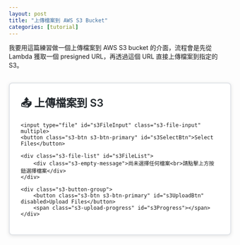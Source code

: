 ```yaml
---
layout: post
title: "上傳檔案到 AWS S3 Bucket"
categories: [tutorial]
---
```


我要用這篇練習做一個上傳檔案到 AWS S3 bucket 的介面，流程會是先從 Lambda 獲取一個 presigned URL，再透過這個 URL 直接上傳檔案到指定的 S3。

<style>
    /* === S3 Upload 色彩變數 === */
    html {
        @media (prefers-color-scheme: light) {
            &:not([data-mode]),
            &[data-mode='light'] {
                --s3-bg-primary: #ffffff;
                --s3-bg-secondary: #f6f8fa;
                --s3-border-color: #e1e4e8;
                --s3-text-primary: #24292e;
                --s3-text-secondary: #586069;
                --s3-text-muted: #6a737d;
                --s3-shadow: rgba(0,0,0,0.1);
                --s3-hover-shadow: rgba(3,102,214,0.1);
                --s3-btn-primary: #0366d6;
                --s3-btn-primary-hover: #0256c7;
                --s3-item-hover: rgba(3,102,214,0.05);
            }
            &[data-mode='dark'] {
                --s3-bg-primary: #1e1e1e;
                --s3-bg-secondary: #2d2d2d;
                --s3-border-color: #3d3d3d;
                --s3-text-primary: #e4e4e4;
                --s3-text-secondary: #b4b4b4;
                --s3-text-muted: #8c8c8c;
                --s3-shadow: rgba(0,0,0,0.3);
                --s3-hover-shadow: rgba(31,111,235,0.3);
                --s3-btn-primary: #1f6feb;
                --s3-btn-primary-hover: #1a5ccc;
                --s3-item-hover: rgba(31,111,235,0.1);
            }
        }

        @media (prefers-color-scheme: dark) {
            &:not([data-mode]),
            &[data-mode='dark'] {
                --s3-bg-primary: #1e1e1e;
                --s3-bg-secondary: #2d2d2d;
                --s3-border-color: #3d3d3d;
                --s3-text-primary: #e4e4e4;
                --s3-text-secondary: #b4b4b4;
                --s3-text-muted: #8c8c8c;
                --s3-shadow: rgba(0,0,0,0.3);
                --s3-hover-shadow: rgba(31,111,235,0.3);
                --s3-btn-primary: #1f6feb;
                --s3-btn-primary-hover: #1a5ccc;
                --s3-item-hover: rgba(31,111,235,0.1);
            }
            &[data-mode='light'] {
                --s3-bg-primary: #ffffff;
                --s3-bg-secondary: #f6f8fa;
                --s3-border-color: #e1e4e8;
                --s3-text-primary: #24292e;
                --s3-text-secondary: #586069;
                --s3-text-muted: #6a737d;
                --s3-shadow: rgba(0,0,0,0.1);
                --s3-hover-shadow: rgba(3,102,214,0.1);
                --s3-btn-primary: #0366d6;
                --s3-btn-primary-hover: #0256c7;
                --s3-item-hover: rgba(3,102,214,0.05);
            }
        }
    }

    /* === S3 Upload 元件樣式 === */
    .s3-upload-container {
        max-width: 600px;
        margin: 30px auto;
        padding: 25px;
        border: 2px solid var(--s3-border-color) !important;
        border-radius: 8px;
        background-color: var(--s3-bg-primary) !important;
        box-shadow: 0 2px 8px var(--s3-shadow);
        transition: all 0.3s ease;
    }
    
    .s3-upload-title {
        margin: 0 0 20px 0;
        font-size: 24px;
        font-weight: 600;
        color: var(--s3-text-primary) !important;
    }
    
    .s3-btn {
        padding: 10px 24px;
        border: none;
        border-radius: 6px;
        cursor: pointer;
        font-size: 14px;
        font-weight: 500;
        transition: all 0.2s ease;
        outline: none;
    }
    
    .s3-btn-primary {
        background-color: var(--s3-btn-primary) !important;
        color: white !important;
    }
    
    .s3-btn-primary:hover:not(:disabled) {
        background-color: var(--s3-btn-primary-hover) !important;
        transform: translateY(-1px);
        box-shadow: 0 4px 8px var(--s3-hover-shadow);
    }
    
    .s3-btn-success {
        background-color: #28a745 !important;
        color: white !important;
    }
    
    .s3-btn-danger {
        background-color: #dc3545 !important;
        color: white !important;
    }
    
    .s3-btn:disabled {
        opacity: 0.5;
        cursor: not-allowed;
        transform: none;
    }
    
    .s3-btn:active:not(:disabled) {
        transform: translateY(0);
    }
    
    .s3-file-list {
        margin: 20px 0;
        padding: 15px;
        background-color: var(--s3-bg-secondary) !important;
        border-radius: 6px;
        min-height: 80px;
        max-height: 400px;
        overflow-y: auto;
        transition: background-color 0.2s ease;
    }
    
    .s3-file-item {
        padding: 10px 14px;
        margin: 6px 0;
        background-color: var(--s3-bg-primary) !important;
        border: 1px solid var(--s3-border-color) !important;
        border-radius: 6px;
        display: flex;
        justify-content: space-between;
        align-items: center;
        transition: all 0.2s ease;
    }
    
    .s3-file-item:hover {
        border-color: var(--s3-btn-primary) !important;
        background-color: var(--s3-item-hover) !important;
        box-shadow: 0 2px 4px var(--s3-hover-shadow);
    }
    
    .s3-file-name {
        flex-grow: 1;
        font-family: 'Segoe UI', Tahoma, Geneva, Verdana, sans-serif;
        font-size: 14px;
        color: var(--s3-text-primary) !important;
        word-break: break-all;
    }
    
    .s3-file-size {
        margin: 0 12px;
        font-size: 12px;
        color: var(--s3-text-secondary) !important;
    }
    
    .s3-remove-btn {
        background: none;
        border: none;
        color: #dc3545 !important;
        cursor: pointer;
        font-size: 20px;
        font-weight: bold;
        padding: 0 8px;
        line-height: 1;
        transition: all 0.2s ease;
    }
    
    .s3-remove-btn:hover {
        color: #a71d2a !important;
        transform: scale(1.2);
    }
    
    .s3-empty-message {
        text-align: center;
        color: var(--s3-text-muted) !important;
        padding: 30px 20px;
        font-size: 14px;
    }
    
    .s3-file-input {
        display: none;
    }
    
    .s3-button-group {
        display: flex;
        gap: 10px;
        align-items: center;
    }
    
    .s3-upload-progress {
        flex-grow: 1;
        text-align: right;
        color: var(--s3-text-secondary) !important;
        font-size: 14px;
        font-weight: 500;
    }
    
    /* Scrollbar 樣式 */
    .s3-file-list::-webkit-scrollbar {
        width: 8px;
    }
    
    .s3-file-list::-webkit-scrollbar-track {
        background: var(--s3-bg-secondary);
    }
    
    .s3-file-list::-webkit-scrollbar-thumb {
        background: var(--s3-border-color);
        border-radius: 4px;
    }
    
    .s3-file-list::-webkit-scrollbar-thumb:hover {
        background: var(--s3-text-muted);
    }
</style>

<div class="s3-upload-container">
    <h2 class="s3-upload-title">📤 上傳檔案到 S3</h2>
    
    <input type="file" id="s3FileInput" class="s3-file-input" multiple>
    <button class="s3-btn s3-btn-primary" id="s3SelectBtn">Select Files</button>
    
    <div class="s3-file-list" id="s3FileList">
        <div class="s3-empty-message">尚未選擇任何檔案<br>請點擊上方按鈕選擇檔案</div>
    </div>
    
    <div class="s3-button-group">
        <button class="s3-btn s3-btn-primary" id="s3UploadBtn" disabled>Upload Files</button>
        <span class="s3-upload-progress" id="s3Progress"></span>
    </div>
</div>

<script>
(function() {
    const fileInput = document.getElementById('s3FileInput');
    const selectBtn = document.getElementById('s3SelectBtn');
    const uploadBtn = document.getElementById('s3UploadBtn');
    const fileListDiv = document.getElementById('s3FileList');
    const progressSpan = document.getElementById('s3Progress');
    
    let selectedFiles = [];

    // 格式化檔案大小
    function formatFileSize(bytes) {
        if (bytes === 0) return '0 Bytes';
        const k = 1024;
        const sizes = ['Bytes', 'KB', 'MB', 'GB'];
        const i = Math.floor(Math.log(bytes) / Math.log(k));
        return Math.round(bytes / Math.pow(k, i) * 100) / 100 + ' ' + sizes[i];
    }

    // 點擊 Select Files 按鈕
    selectBtn.addEventListener('click', () => {
        fileInput.click();
    });

    // 檔案選擇變更
    fileInput.addEventListener('change', (e) => {
        const newFiles = Array.from(e.target.files);
        selectedFiles = [...selectedFiles, ...newFiles];
        updateFileList();
        fileInput.value = ''; // 清空 input 以便再次選擇
    });

    // 更新檔案列表顯示
    function updateFileList() {
        if (selectedFiles.length === 0) {
            fileListDiv.innerHTML = '<div class="s3-empty-message">尚未選擇任何檔案<br>請點擊上方按鈕選擇檔案</div>';
            uploadBtn.disabled = true;
            uploadBtn.className = 's3-btn s3-btn-primary';
            uploadBtn.textContent = 'Upload Files';
            progressSpan.textContent = '';
            return;
        }

        fileListDiv.innerHTML = '';
        selectedFiles.forEach((file, index) => {
            const fileItem = document.createElement('div');
            fileItem.className = 's3-file-item';
            
            const fileName = document.createElement('span');
            fileName.className = 's3-file-name';
            fileName.textContent = file.name;
            
            const fileSize = document.createElement('span');
            fileSize.className = 's3-file-size';
            fileSize.textContent = formatFileSize(file.size);
            
            const removeBtn = document.createElement('button');
            removeBtn.className = 's3-remove-btn';
            removeBtn.innerHTML = '×';
            removeBtn.title = '移除此檔案';
            removeBtn.onclick = () => removeFile(index);
            
            fileItem.appendChild(fileName);
            fileItem.appendChild(fileSize);
            fileItem.appendChild(removeBtn);
            fileListDiv.appendChild(fileItem);
        });

        uploadBtn.disabled = false;
        uploadBtn.className = 's3-btn s3-btn-primary';
        uploadBtn.textContent = 'Upload Files';
        progressSpan.textContent = `已選擇 ${selectedFiles.length} 個檔案`;
    }

    // 移除檔案
    function removeFile(index) {
        selectedFiles.splice(index, 1);
        updateFileList();
    }

    // 上傳檔案
    uploadBtn.addEventListener('click', async () => {
        if (selectedFiles.length === 0) return;

        uploadBtn.disabled = true;
        uploadBtn.textContent = 'Uploading...';
        progressSpan.textContent = '上傳中...';

        try {
            // TODO: 這裡實作 AWS S3 上傳邏輯
            await uploadToS3(selectedFiles);
            
            // 上傳成功
            uploadBtn.className = 's3-btn s3-btn-success';
            uploadBtn.textContent = '✓ Succeed';
            progressSpan.textContent = '上傳成功！';
            
            // 3秒後重置
            setTimeout(() => {
                selectedFiles = [];
                updateFileList();
            }, 3000);

        } catch (error) {
            console.error('Upload failed:', error);
            
            // 上傳失敗
            uploadBtn.className = 's3-btn s3-btn-danger';
            uploadBtn.textContent = '✗ Failed';
            uploadBtn.disabled = false;
            progressSpan.textContent = '上傳失敗，請重試';
        }
    });

    // AWS S3 上傳函數（需要實作）
    async function uploadToS3(files) {
        // 模擬上傳過程（2秒延遲）
        await new Promise(resolve => setTimeout(resolve, 2000));
        
        // 模擬成功（90%機率）或失敗（10%機率）
        if (Math.random() > 0.1) {
            return { success: true };
        } else {
            throw new Error('Upload simulation failed');
        }
        
        // 實際實作範例：
        // const formData = new FormData();
        // files.forEach(file => formData.append('files', file));
        // const response = await fetch('/api/upload', {
        //     method: 'POST',
        //     body: formData
        // });
        // if (!response.ok) throw new Error('Upload failed');
        // return await response.json();
    }
})();
</script>